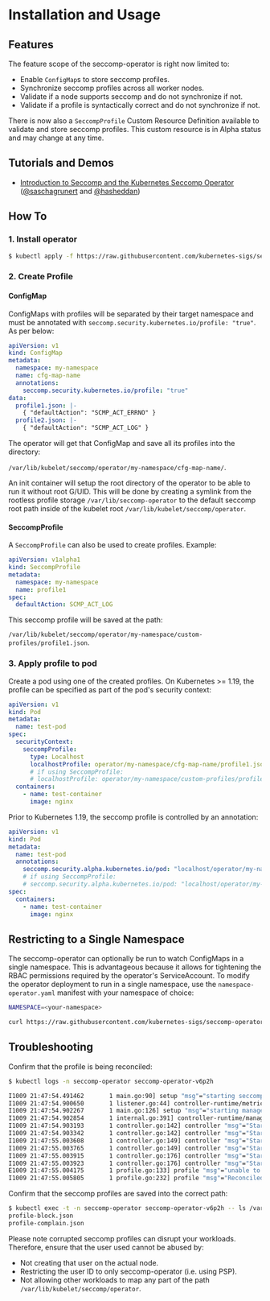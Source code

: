 # Installation and Usage

## Features

The feature scope of the seccomp-operator is right now limited to:

- Enable `ConfigMap`s to store seccomp profiles.
- Synchronize seccomp profiles across all worker nodes.
- Validate if a node supports seccomp and do not synchronize if not.
- Validate if a profile is syntactically correct and do not synchronize if not.

There is now also a `SeccompProfile` Custom Resource Definition available to
validate and store seccomp profiles. This custom resource is in Alpha status and
may change at any time.

## Tutorials and Demos

- [Introduction to Seccomp and the Kubernetes Seccomp Operator](https://youtu.be/exg_zrg16SI)
  ([@saschagrunert](https://github.com/saschagrunert) and [@hasheddan](https://github.com/hasheddan))

## How To

### 1. Install operator

```sh
$ kubectl apply -f https://raw.githubusercontent.com/kubernetes-sigs/seccomp-operator/master/deploy/operator.yaml
```

### 2. Create Profile

#### ConfigMap

ConfigMaps with profiles will be separated by their target namespace and must be
annotated with `seccomp.security.kubernetes.io/profile: "true"`. As per below:

```yaml
apiVersion: v1
kind: ConfigMap
metadata:
  namespace: my-namespace
  name: cfg-map-name
  annotations:
    seccomp.security.kubernetes.io/profile: "true"
data:
  profile1.json: |-
    { "defaultAction": "SCMP_ACT_ERRNO" }
  profile2.json: |-
    { "defaultAction": "SCMP_ACT_LOG" }
```

The operator will get that ConfigMap and save all its profiles into the
directory:

`/var/lib/kubelet/seccomp/operator/my-namespace/cfg-map-name/`.

An init container will setup the root directory of the operator to be able to
run it without root G/UID. This will be done by creating a symlink from the
rootless profile storage `/var/lib/seccomp-operator` to the default seccomp root
path inside of the kubelet root `/var/lib/kubelet/seccomp/operator`.

#### SeccompProfile

A `SeccompProfile` can also be used to create profiles. Example:

```yaml
apiVersion: v1alpha1
kind: SeccompProfile
metadata:
  namespace: my-namespace
  name: profile1
spec:
  defaultAction: SCMP_ACT_LOG
  ```

This seccomp profile will be saved at the path:

`/var/lib/kubelet/seccomp/operator/my-namespace/custom-profiles/profile1.json`.

### 3. Apply profile to pod

Create a pod using one of the created profiles. On Kubernetes >= 1.19, the
profile can be specified as part of the pod's security context:

```yaml
apiVersion: v1
kind: Pod
metadata:
  name: test-pod
spec:
  securityContext:
    seccompProfile:
      type: Localhost
      localhostProfile: operator/my-namespace/cfg-map-name/profile1.json
      # if using SeccompProfile:
      # localhostProfile: operator/my-namespace/custom-profiles/profile1.json
  containers:
    - name: test-container
      image: nginx
```

Prior to Kubernetes 1.19, the seccomp profile is controlled by an annotation:

```yaml
apiVersion: v1
kind: Pod
metadata:
  name: test-pod
  annotations:
    seccomp.security.alpha.kubernetes.io/pod: "localhost/operator/my-namespace/cfg-map-name/profile1.json"
    # if using SeccompProfile:
    # seccomp.security.alpha.kubernetes.io/pod: "localhost/operator/my-namespace/custom-profiles/profile1.json"
spec:
  containers:
    - name: test-container
      image: nginx
```

## Restricting to a Single Namespace

The seccomp-operator can optionally be run to watch ConfigMaps in a single
namespace. This is advantageous because it allows for tightening the RBAC
permissions required by the operator's ServiceAccount. To modify the operator
deployment to run in a single namespace, use the `namespace-operator.yaml`
manifest with your namespace of choice:

```sh
NAMESPACE=<your-namespace>

curl https://raw.githubusercontent.com/kubernetes-sigs/seccomp-operator/master/deploy/namespace-operator.yaml | sed "s/NS_REPLACE/$NAMESPACE/g" | kubectl apply -f -
```

## Troubleshooting

Confirm that the profile is being reconciled:

```sh
$ kubectl logs -n seccomp-operator seccomp-operator-v6p2h

I1009 21:47:54.491462       1 main.go:90] setup "msg"="starting seccomp-operator"  "buildDate"="2020-09-30T14:37:39Z" "compiler"="gc" "gitCommit"="unknown" "gitTreeState"="clean" "goVersion"="go1.15.2" "platform"="linux/amd64" "version"="0.2.0-dev"
I1009 21:47:54.900650       1 listener.go:44] controller-runtime/metrics "msg"="metrics server is starting to listen"  "addr"=":8080"
I1009 21:47:54.902267       1 main.go:126] setup "msg"="starting manager"
I1009 21:47:54.902854       1 internal.go:391] controller-runtime/manager "msg"="starting metrics server"  "path"="/metrics"
I1009 21:47:54.903193       1 controller.go:142] controller "msg"="Starting EventSource" "controller"="profile" "reconcilerGroup"="" "reconcilerKind"="ConfigMap" "source"={"Type":{"metadata":{"creationTimestamp":null}}}
I1009 21:47:54.903342       1 controller.go:142] controller "msg"="Starting EventSource" "controller"="profile" "reconcilerGroup"="seccomp-operator.x-k8s.io" "reconcilerKind"="SeccompProfile" "source"={"Type":{"metadata":{"creationTimestamp":null},"spec":{"defaultAction":""}}}
I1009 21:47:55.003608       1 controller.go:149] controller "msg"="Starting Controller" "controller"="profile" "reconcilerGroup"="" "reconcilerKind"="ConfigMap"
I1009 21:47:55.003765       1 controller.go:149] controller "msg"="Starting Controller" "controller"="profile" "reconcilerGroup"="seccomp-operator.x-k8s.io" "reconcilerKind"="SeccompProfile"
I1009 21:47:55.003915       1 controller.go:176] controller "msg"="Starting workers" "controller"="profile" "reconcilerGroup"="seccomp-operator.x-k8s.io" "reconcilerKind"="SeccompProfile" "worker count"=1
I1009 21:47:55.003923       1 controller.go:176] controller "msg"="Starting workers" "controller"="profile" "reconcilerGroup"="" "reconcilerKind"="ConfigMap" "worker count"=1
E1009 21:47:55.004175       1 profile.go:133] profile "msg"="unable to fetch SeccompProfile" "error"="SeccompProfile.seccomp-operator.x-k8s.io \"default-profiles\" not found" "namespace"="seccomp-operator" "profile"="default-profiles"
I1009 21:47:55.005805       1 profile.go:232] profile "msg"="Reconciled profile from ConfigMap" "namespace"="seccomp-operator" "profile"="default-profiles" "name"="default-profiles" "resource version"="9907"
```

Confirm that the seccomp profiles are saved into the correct path:

```sh
$ kubectl exec -t -n seccomp-operator seccomp-operator-v6p2h -- ls /var/lib/kubelet/seccomp/operator/my-namespace/test-profile
profile-block.json
profile-complain.json
```

Please note corrupted seccomp profiles can disrupt your workloads. Therefore, ensure that the user used cannot be abused by:

- Not creating that user on the actual node.
- Restricting the user ID to only seccomp-operator (i.e. using PSP).
- Not allowing other workloads to map any part of the path `/var/lib/kubelet/seccomp/operator`.
